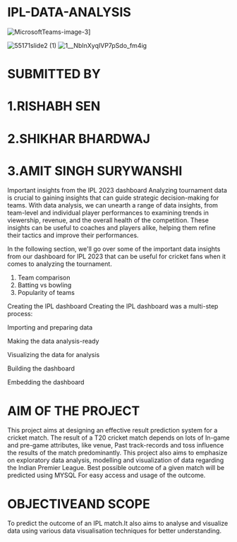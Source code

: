 # IPL-DATA-ANALYSIS
![MicrosoftTeams-image-3]([https://github.com/preetitikku/IPL-DATA-ANALYSIS/assets/141815756/cd35b540-9216-4757-9db0-3a00a5e93795](https://github-production-user-asset-6210df.s3.amazonaws.com/141815756/295585131-cd35b540-9216-4757-9db0-3a00a5e93795.png?X-Amz-Algorithm=AWS4-HMAC-SHA256&X-Amz-Credential=AKIAVCODYLSA53PQK4ZA%2F20240110%2Fus-east-1%2Fs3%2Faws4_request&X-Amz-Date=20240110T163158Z&X-Amz-Expires=300&X-Amz-Signature=1836e2ab5d6e691993eedf7b92057a7f9869b7e32fff2b70785318470294a07b&X-Amz-SignedHeaders=host&actor_id=151837914&key_id=0&repo_id=741478262))]

![55171slide2 (1)]([https://github.com/preetitikku/IPL-DATA-ANALYSIS/assets/141815756/616bc44b-3b01-430f-9c2d-b55607175ba6](https://github-production-user-asset-6210df.s3.amazonaws.com/141815756/295592985-616bc44b-3b01-430f-9c2d-b55607175ba6.jpg?X-Amz-Algorithm=AWS4-HMAC-SHA256&X-Amz-Credential=AKIAVCODYLSA53PQK4ZA%2F20240110%2Fus-east-1%2Fs3%2Faws4_request&X-Amz-Date=20240110T163328Z&X-Amz-Expires=300&X-Amz-Signature=567e32153e3005d35b9538c522e18c0bfb9996fbf40c926897671f53da71ba45&X-Amz-SignedHeaders=host&actor_id=151837914&key_id=0&repo_id=741478262))
![1__NbInXyqIVP7pSdo_fm4ig]([https://github.com/preetitikku/IPL-DATA-ANALYSIS/assets/141815756/050bf821-0bf5-4488-9cd7-b6513b9b59fd](https://github-production-user-asset-6210df.s3.amazonaws.com/141815756/295593045-050bf821-0bf5-4488-9cd7-b6513b9b59fd.png?X-Amz-Algorithm=AWS4-HMAC-SHA256&X-Amz-Credential=AKIAVCODYLSA53PQK4ZA%2F20240110%2Fus-east-1%2Fs3%2Faws4_request&X-Amz-Date=20240110T163405Z&X-Amz-Expires=300&X-Amz-Signature=25492b8595133fdd98aaf228014142ae8b61c36ca2475ae3b1e3fe8e51b4a787&X-Amz-SignedHeaders=host&actor_id=151837914&key_id=0&repo_id=741478262))


# SUBMITTED BY
# 1.RISHABH SEN
# 2.SHIKHAR BHARDWAJ
# 3.AMIT SINGH SURYWANSHI
Important insights from the IPL 2023 dashboard
Analyzing tournament data is crucial to gaining insights that can guide strategic decision-making for teams. With data analysis, we can unearth a range of data insights, from team-level and individual player performances to examining trends in viewership, revenue, and the overall health of the competition. These insights can be useful to coaches and players alike, helping them refine their tactics and improve their performances.

In the following section, we'll go over some of the important data insights from our dashboard for IPL 2023 that can be useful for cricket fans when it comes to analyzing the tournament.
1. Team comparison
2. Batting vs bowling
3. Popularity of teams

Creating the IPL  dashboard
Creating the IPL dashboard was a multi-step process:

Importing and preparing data

Making the data analysis-ready

Visualizing the data for analysis

Building the dashboard

Embedding the dashboard
#  AIM OF THE PROJECT
This project aims at designing an effective result prediction system for a cricket match. The
result of a T20 cricket match depends on lots of In-game and pre-game attributes, like
venue, Past track-records and toss influence the results of the match predominantly. This
project also aims to emphasize on exploratory data analysis, modelling and visualization of
data regarding the Indian Premier League. Best possible outcome of a given match will be
predicted using MYSQL For easy access and usage of the outcome.

# OBJECTIVEAND SCOPE
To predict the outcome of an IPL match.It also aims to analyse and visualize data using
various data visualisation techniques for better understanding.


